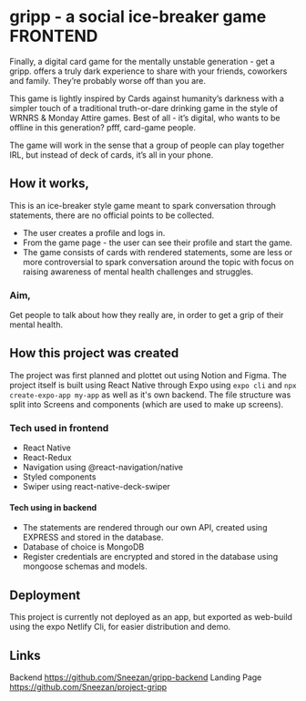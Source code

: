 # gripp - a social ice-breaker game FRONTEND
Finally, a digital card game for the mentally unstable generation - get a gripp. offers a truly dark experience to share with your friends, coworkers and family. They’re probably worse off than you are. 

This game is lightly inspired by Cards against humanity’s darkness with a simpler touch of a traditional truth-or-dare drinking game in the style of WRNRS &  Monday Attire games. Best of all - it’s digital, who wants to be offline in this generation? pfff, card-game people. 

The game will work in the sense that a group of people can play together IRL, but instead of deck of cards, it’s all in your phone. 

## How it works, 
This is an ice-breaker style game meant to spark conversation through statements, there are no official points to be collected. 
- The user creates a profile and logs in. 
- From the game page - the user can see their profile and start the game. 
- The game consists of cards with rendered statements, some are less or more controversial to spark conversation around the topic with focus on raising awareness of mental health challenges and struggles. 

### Aim,  
Get people to talk about how they really are, in order to get a grip of their mental health. 

## How this project was created
The project was first planned and plottet out using Notion and Figma. The project itself is built using React Native through Expo using  `expo cli` and `npx create-expo-app my-app` as well as it's own backend. The file structure was split into Screens and components (which are used to make up screens). 


### Tech used in frontend
- React Native
- React-Redux
- Navigation using @react-navigation/native
- Styled components 
- Swiper using react-native-deck-swiper

#### Tech using in backend
- The statements are rendered through our own API, created using EXPRESS and stored in the database.
- Database of choice is MongoDB
- Register credentials are encrypted and stored in the database using mongoose schemas and models. 

## Deployment
This project is currently not deployed as an app, but exported as web-build using the 
expo Netlify Cli, for easier distribution and demo. 

## Links
Backend https://github.com/Sneezan/gripp-backend
Landing Page https://github.com/Sneezan/project-gripp